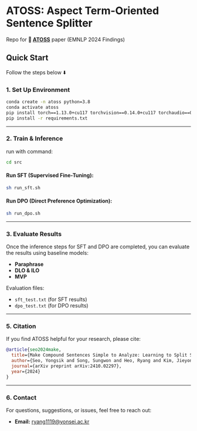 # ATOSS: Aspect Term-Oriented Sentence Splitter

Repo for **📄 [ATOSS](https://arxiv.org/abs/2410.02297)** paper (EMNLP 2024 Findings) 

## Quick Start

Follow the steps below ⬇️

### **1. Set Up Environment**

```sh
conda create -n atoss python=3.8
conda activate atoss
pip install torch==1.13.0+cu117 torchvision==0.14.0+cu117 torchaudio==0.13.0 --extra-index-url https://download.pytorch.org/whl/cu117
pip install -r requirements.txt
```

---

### **2. Train & Inference**

run with command:

```sh
cd src
```

#### **Run SFT (Supervised Fine-Tuning):**

```sh
sh run_sft.sh
```

#### **Run DPO (Direct Preference Optimization):**

```sh
sh run_dpo.sh
```

---

### **3. Evaluate Results**

Once the inference steps for SFT and DPO are completed, you can evaluate the results using baseline models:

- **Paraphrase**  
- **DLO & ILO**  
- **MVP**

Evaluation files:
- `sft_test.txt` (for SFT results)  
- `dpo_test.txt` (for DPO results)

---

### **5. Citation**

If you find ATOSS helpful for your research, please cite:

```bibtex
@article{seo2024make,
  title={Make Compound Sentences Simple to Analyze: Learning to Split Sentences for Aspect-based Sentiment Analysis},
  author={Seo, Yongsik and Song, Sungwon and Heo, Ryang and Kim, Jieyong and Lee, Dongha},
  journal={arXiv preprint arXiv:2410.02297},
  year={2024}
}
```

---

### **6. Contact**

For questions, suggestions, or issues, feel free to reach out:

- **Email:** [ryang1119@yonsei.ac.kr](mailto:ryang1119@yonsei.ac.kr)

